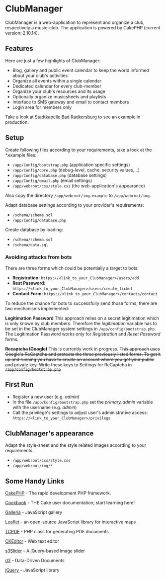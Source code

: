 ClubManager
===========

ClubManager is a web-application to represent and organize a club, respectively a music-club.
The application is powered by CakePHP (current version: 2.10.14).


Features
--------

Here are just a few highlights of ClubManager:
* Blog, gallery and public event calendar to keep the world informed about your club's activities
* Organize all events within a single calendar
* Dedicated calendar for every club-member
* Organize your club's resources and its usage
* Optionally organize musicsheets and playlists
* Interface to SMS gateway and email to contact members
* Login area for members only

Take a look at [Stadtkapelle Bad Radkersburg](https://stadtkapellebadradkersburg.at)
to see an example in production.


Setup
-----

Create following files according to your requirements, take a look at the *.example files:
* `/app/Config/bootstrap.php`  (application specific settings)
* `/app/Config/core.php`       (debug-level, cache, security values,...)
* `/app/Config/database.php`   (database settings)
* `/app/Config/email.php`      (email settings)
* `/app/webroot/css/style.css` (the web-application's appearance)

Also copy the directory `/app/webroot/img.example` to `/app/webroot/img`.


Adapt database settings according to your provider's requirements:
* `/schema/schema.sql`
* `/app/Config/database.php`


Create database by loading:
* `/schema/schema.sql`
* `/schema/data.sql`


### Avoiding attacks from bots

There are three forms which could be potentially a target to bots:
* **Registration:** `https://<link_to_your_ClubManager>/users/add`
* **Rest Password:** `https://<link_to_your_ClubManager>/users/create_ticket`
* **Contact Form:** `https://<link_to_your_ClubManager>/contacts/contact`

To reduce the chance for bots to successfully send those forms, there are two mechanisms implemented:

**Legitimation Password**
This approach relies on a secret legitimation which is only known by club members.
Therefore the *legitimation* variable has to be set in the ClubManager system settings in `/app/config/bootstrap.php`.
The Legitimation Password works only for *Registration* and *Reset Password* forms.

**~~Recaptcha (Google)~~**
This is currently work in progress.
~~This approach uses Google's ReCaptcha and protects the three previously listed forms.
To get it up and running you have to create an account where you get your public and private key.
Write these keys to Settings for ReCaptcha in `/app/config/bootstrap.php`~~


First Run
---------

* Register a new user (e.g. *admin*)
* In the file `/app/Config/bootstrap.php` set the *primary_admin* variable with the username (e.g. *admin*)
* Call the privilege's settings to adjust user's administrative access: `https://<link_to_your_ClubManager>/privilegs`


ClubManager's appearance
------------------------

Adapt the style-sheet and the style related images according to your requirements
* `/app/webroot/css/style.css`
* `/app/webroot/img/*`


Some Handy Links
----------------

[CakePHP](http://www.cakephp.org) - The rapid development PHP framework.

[Cookbook](http://book.cakephp.org) - THE Cake user documentation; start learning here!

[Galleria](http://galleria.io/) - JavaScript gallery

[Leaflet](https://leafletjs.com/) - an open-source JavaScript library for interactive maps

[TCPDF](http://www.tcpdf.org/) - PHP class for generating PDF documents

[CKEditor](http://ckeditor.com/) - Web text editor

[s3Slider](http://www.serie3.info/s3slider/) - A jQuery-based image slider

[d3](http://d3js.org/) - Data-Driven Documents 

[jQuery](http://jquery.com/) - JavaScript library

